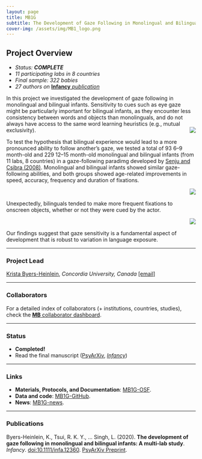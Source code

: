 ```yaml
---
layout: page
title: MB1G
subtitle: The Development of Gaze Following in Monolingual and Bilingual Infants
cover-img: /assets/img/MB1_logo.png
---
```


<!--
To-do:
- Add high resolution plot.
-->

## Project Overview

* *Status: **COMPLETE***
* *11 participating labs in 8 countries*
* *Final sample: 322 babies* 
* *27 authors on* <a href="https://doi.org/10.1111/infa.12360" target="_blank"><b>Infancy</b> <i>publication</i></a>

In this project we investigated the development of gaze following in monolingual and bilingual infants. Sensitivity to cues such as eye gaze might be particularly important for bilingual infants, as they encounter less consistency between words and objects than monolinguals, and do not always have access to the same word learning heuristics (e.g., mutual exclusivity). <img style="float: right;" src="/assets/img/mb1g_paradigm_300px.jpg">

To test the hypothesis that bilingual experience would lead to a more pronounced ability to follow another’s gaze, we tested a total of 93 6–9 month-old and 229 12–15 month-old monolingual and bilingual infants (from 11 labs, 8 countries) in a gaze-following paradimg developed by [Senju and Csibra (2008)](https://doi.org/10.1016/j.cub.2008.03.059). Monolingual and bilingual infants showed similar gaze-following abilities, and both groups showed age-related improvements in speed, accuracy, frequency and duration of fixations.

<img style="float: right;" src="/assets/img/mb1g_first_freq_look.jpg">
<br>

Unexpectedly, bilinguals tended to make more frequent fixations to onscreen objects, whether or not they were cued by the actor.

<img style="float: right;" src="/assets/img/mb1g_dur_freq.jpg">
<br>

Our findings suggest that gaze sensitivity is a fundamental aspect of development that is robust to variation in language exposure.


***
### Project Lead
[Krista Byers-Heinlein](https://www.concordia.ca/artsci/psychology/faculty.html?fpid=krista-byers-heinlein), *Concordia University, Canada* [[email]](mailto:k.byers@concordia.ca)


***
### Collaborators
For a detailed index of collaborators (+ institutions, countries, studies), check the [**MB** collaborator dashboard](https://manybabies.shinyapps.io/shiny_mb_map/).


***
### Status
* **Completed!** 
* Read the final manuscript ([PsyArXiv](https://psyarxiv.com/sgfhv/), [*Infancy*](https://onlinelibrary.wiley.com/doi/10.1111/infa.12360))


***
### Links
* **Materials, Protocols, and Documentation**: [MB1G-OSF](https://osf.io/2ey3k/).
* **Data and code**: [MB1G-GitHub](https://github.com/kristabh/gaze-following-analysis).
* **News**: [MB1G-news]({{site.baseurl}}/tags/#MB1G).


***
### Publications
Byers-Heinlein, K., Tsui, R. K. Y., ... Singh, L. (2020). **The development of gaze following in monolingual and bilingual infants: A multi-lab study**. *Infancy*. [doi:10.1111/infa.12360](https://doi.org/10.1111/infa.12360). [PsyArXiv Preprint](https://doi.org/10.31234/osf.io/sgfhv).
